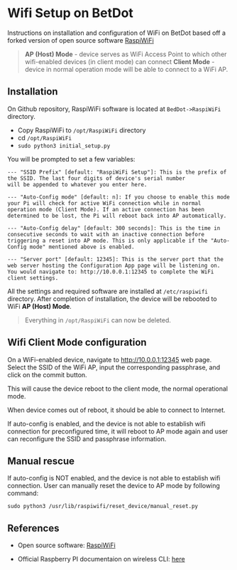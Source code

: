 # Wifi Setup on BetDot

Instructions on installation and configuration of WiFi on BetDot based off a forked version of open source software [RaspiWiFi](https://github.com/jasbur/RaspiWiFi)

>  **AP (Host) Mode** - device serves as WiFi Access Point to which other wifi-enabled devices (in client mode) can connect
>  **Client Mode** - device in normal operation mode will be able to connect to a WiFi AP.

##  Installation
On Github repository, RaspiWiFi software is located at `BedDot->RaspiWiFi` directory.

- Copy RaspiWiFi to `/opt/RaspiWiFi` directory
- cd `/opt/RaspiWiFi `
- `sudo python3 initial_setup.py`


You will be prompted to set a few variables:

```
--- "SSID Prefix" [default: "RaspiWiFi Setup"]: This is the prefix of the SSID. The last four digits of device's serial number
will be appended to whatever you enter here.

--- "Auto-Config mode" [default: n]: If you choose to enable this mode your Pi will check for active WiFi connection while in normal operation mode (Client Mode). If an active connection has been determined to be lost, the Pi will reboot back into AP automatically.

--- "Auto-Config delay" [default: 300 seconds]: This is the time in consecutive seconds to wait with an inactive connection before triggering a reset into AP mode. This is only applicable if the "Auto-Config mode" mentioned above is enabled.

--- "Server port" [default: 12345]: This is the server port that the web server hosting the Configuration App page will be listening on. You would navigate to: http://10.0.0.1:12345 to complete the WiFi client settings.
```
All the settings and required software are installed at `/etc/raspiwifi` directory. After completion of installation, the device will be rebooted to WiFi **AP (Host) Mode**. 

> Everything in `/opt/RaspiWiFi` can now be deleted.

##  Wifi Client Mode configuration
On a WiFi-enabled device, navigate to http://10.0.0.1:12345 web page. Select the SSID of the WiFi AP, input the corresponding passphrase, and click on the commit button.

This will cause the device reboot to the client mode, the normal operational mode.

When device comes out of reboot, it should be able to connect to Internet.

If auto-config is enabled, and the device is not able to establish wifi connection for preconfigured time, it will reboot to AP mode again and user can reconfigure the SSID and passphrase information.

##  Manual rescue
If auto-config is NOT enabled, and the device is not able to establish wifi connection. User can manually reset the device to AP mode by following command:

`sudo python3 /usr/lib/raspiwifi/reset_device/manual_reset.py`

##  References
- Open source software: [RaspiWiFi](https://github.com/jasbur/RaspiWiFi)

- Official Raspberry PI documentaion on wireless CLI: [here](
https://www.raspberrypi.org/documentation/configuration/wireless/wireless-cli.md)


